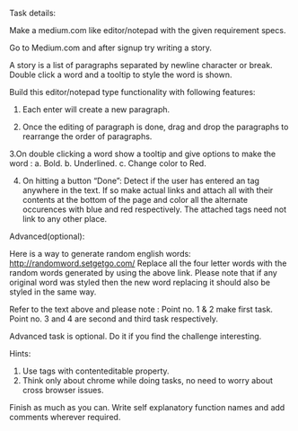 Task details:


Make a medium.com like editor/notepad with the given requirement specs.

Go to Medium.com and after signup try writing a story.

A story is a list of paragraphs separated by newline character or break. Double click a word and a tooltip to style the word is shown.

Build this editor/notepad type functionality with following features:

1. Each enter will create a new paragraph.

2. Once the editing of paragraph is done, drag and drop the paragraphs to rearrange the order of paragraphs.

3.On double clicking a word show a tooltip and give options to make the word : a. Bold. b. Underlined. c. Change color to Red.

4. On hitting a button “Done”: Detect if the user has entered an tag anywhere in the text. If so make actual links and attach all with their contents at the bottom of the page and color all the alternate occurences with blue and red respectively. The attached tags need not link to any other place.

Advanced(optional):

Here is a way to generate random english words: ﻿http://randomword.setgetgo.com/﻿
Replace all the four letter words with the random words generated by using the above link. Please note that if any original word was styled then the new word replacing it should also be styled in the same way.

Refer to the text above and please note :
Point no. 1 & 2 make first task.
Point no. 3 and 4 are second and third task respectively.

Advanced task is optional. Do it if you find the challenge interesting.

Hints:

1. Use tags with contenteditable property.
2. Think only about chrome while doing tasks, no need to worry about cross browser issues.

Finish as much as you can. Write self explanatory function names and add comments wherever required.
